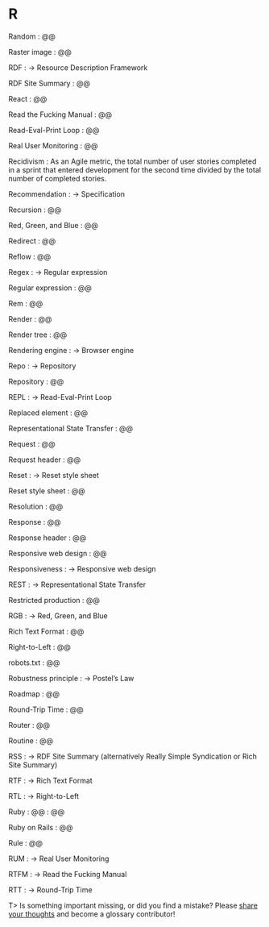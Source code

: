 # R

Random
: @@

Raster image
: @@

RDF
: → Resource Description Framework

RDF Site Summary
: @@

React
: @@

Read the Fucking Manual
: @@

Read-Eval-Print Loop
: @@

Real User Monitoring
: @@

Recidivism
: As an Agile metric, the total number of user stories completed in a sprint that entered development for the second time divided by the total number of completed stories.

Recommendation
: → Specification

Recursion
: @@

Red, Green, and Blue
: @@

Redirect
: @@

Reflow
: @@

Regex
: → Regular expression

Regular expression
: @@

Rem
: @@

Render
: @@

Render tree
: @@

Rendering engine
: → Browser engine

Repo
: → Repository

Repository
: @@

REPL
: → Read-Eval-Print Loop

Replaced element
: @@

Representational State Transfer
: @@

Request
: @@

Request header
: @@

Reset
: → Reset style sheet

Reset style sheet
: @@

Resolution
: @@

Response
: @@

Response header
: @@

Responsive web design
: @@

Responsiveness
: → Responsive web design

REST
: → Representational State Transfer

Restricted production
: @@

RGB
: → Red, Green, and Blue

Rich Text Format
: @@

Right-to-Left
: @@

robots.txt
: @@

Robustness principle
: → Postel’s Law

Roadmap
: @@

Round-Trip Time
: @@

Router
: @@

Routine
: @@

RSS
: → RDF Site Summary (alternatively Really Simple Syndication or Rich Site Summary)

RTF
: → Rich Text Format

RTL
: → Right-to-Left

Ruby
: @@
: @@

Ruby on Rails
: @@

Rule
: @@

RUM
: → Real User Monitoring

RTFM
: → Read the Fucking Manual

RTT
: → Round-Trip Time

T> Is something important missing, or did you find a mistake? Please [share your thoughts](https://github.com/j9t/web-development-glossary/blob/master/manuscript/r.md) and become a glossary&nbsp;contributor!